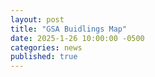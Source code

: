 ```yaml
---
layout: post
title: "GSA Buidlings Map"
date: 2025-1-26 10:00:00 -0500
categories: news
published: true 
---
```

<link rel="stylesheet" href="https://unpkg.com/leaflet/dist/leaflet.css" />
<script src="https://unpkg.com/leaflet/dist/leaflet.js"></script>
<link rel="stylesheet" href="https://unpkg.com/leaflet.markercluster@1.5.3/dist/MarkerCluster.css" />
<link rel="stylesheet" href="https://unpkg.com/leaflet.markercluster@1.5.3/dist/MarkerCluster.Default.css" />
<link rel="stylesheet" href="https://unpkg.com/leaflet-control-geocoder/dist/Control.Geocoder.css" />
<script src="https://unpkg.com/leaflet-control-geocoder/dist/Control.Geocoder.js"></script>
<script src="https://unpkg.com/leaflet.markercluster@1.5.3/dist/leaflet.markercluster.js"></script>


<div id="map" style="height: 400px;"></div>

<script>
  const map = L.map('map'); 

  L.tileLayer('https://{s}.tile.openstreetmap.org/{z}/{x}/{y}.png', {
    attribution: '&copy; <a href="https://www.openstreetmap.org/copyright">OpenStreetMap</a> contributors'
  }).addTo(map);

  fetch('https://www.waughr.us/images/GSA_buildings.geojson')
    .then(response => response.json())
    .then(data => {
      // Cluster the markers
      const markers = L.markerClusterGroup(); 
      const geojsonLayer = L.geoJSON(data, {
        onEachFeature: function(feature, layer) {
          if (feature.properties && feature.properties.City) {
            layer.bindPopup("<b>" + feature.properties.City + "</b><br>" + feature.properties.County + feature.properties.Address);
          }

          let zoomedIn = false; 

          layer.on('click', function(e) {
            if (zoomedIn) {
              map.fitBounds(geojsonLayer.getBounds()); 
            } else {
              map.setView(e.latlng, 10); 
            }
            zoomedIn = !zoomedIn; 
          });
        }
      });
      markers.addLayer(geojsonLayer); 
      map.addLayer(markers); 

      map.fitBounds(markers.getBounds()); 

      // Add an image to the top right corner
      L.Control.Watermark = L.Control.extend({
        onAdd: function(map) {
          var img = L.DomUtil.create('img');
          img.src = 'http://waughr.us/images/image4512.png'; 
          img.style.width = '50px'; 
          return img;
        },
        onRemove: function(map) {}
      });

      L.control.watermark = function(opts) {
        return new L.Control.Watermark(opts);
      }

      L.control.watermark({ position: 'topright' }).addTo(map);

      // Add the geocoder control with custom zoom behavior and flashing
      const geocoder = L.Control.geocoder({
        defaultMarkGeocode: false
      })
      .on('markgeocode', function(e) {
        const result = e.geocode;
        const resultLatLng = result.center;

        let nearestDistance = Infinity;
        let nearestPoint;
        let nearestPointMarker; // To store the nearest point's marker

        L.geoJSON(data, {
          onEachFeature: function(feature, layer) {
            const distance = resultLatLng.distanceTo(layer.getLatLng());
            if (distance < nearestDistance) {
              nearestDistance = distance;
              nearestPoint = layer.getLatLng();
              nearestPointMarker = layer; // Store the nearest marker
            }
          }
        });

        const zoomLevel = nearestDistance > 500000 ? 4 : 
                         nearestDistance > 100000 ? 6 : 
                         nearestDistance > 10000 ? 8 : 12; 

        // Flash the nearest point
        const flashInterval = setInterval(function() {
          nearestPointMarker.setOpacity(nearestPointMarker.getOpacity() === 1 ? 0 : 1);
        }, 500);

        setTimeout(function() {
          clearInterval(flashInterval);
          nearestPointMarker.setOpacity(1);
        }, 2000); 

        map.fitBounds(L.latLngBounds(resultLatLng, nearestPoint), {
          maxZoom: zoomLevel
        });
      })
      .addTo(map);
    })
    .catch(error => {
      console.error('Error fetching data:', error);
    });
</script>
